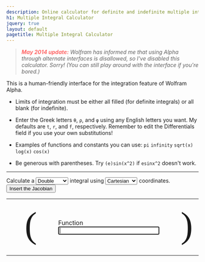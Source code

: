 ```yaml
---
description: Online calculator for definite and indefinite multiple integrals using Cartesian, polar, cylindrical, or spherical coordinates.
h1: Multiple Integral Calculator
jquery: true
layout: default
pagetitle: Multiple Integral Calculator
---
```

> *<strong style="color:#f66">May 2014 update:</strong> Wolfram has informed me that using Alpha through alternate interfaces is disallowed, so I've disabled this calculator. Sorry! (You can still play around with the interface if you're bored.)*

This is a human-friendly interface for the integration feature of Wolfram Alpha.

- Limits of integration must be either all filled (for definite integrals) or all blank (for indefinite).

- Enter the Greek letters `θ`, `ρ`, and `φ` using any English letters you want. My defaults are `t`, `r`, and `f`, respectively. Remember to edit the Differentials field if you use your own substitutions!

- Examples of functions and constants you can use: `pi` `infinity` `sqrt(x)` `log(x)` `cos(x)`

- Be generous with parentheses. Try `(e)sin(x^2)` if `esinx^2` doesn't work.

---

<div id="integralcalc">
  <p>
    Calculate a <select id="order">
      <option value="1">Single</option>
      <option value="2" selected="selected">Double</option>
      <option value="3">Triple</option>
      <option value="4">Quadruple</option>
    </select> integral using <select id="coords">
      <option value="1">Cartesian</option>
      <option value="2">Polar</option>
      <option value="3">Cylindrical</option>
      <option value="4">Spherical</option>
    </select> coordinates.
    <input type="button" id="jacobian" value="Insert the Jacobian">
  </p>
  <table class="borderless">
    <tr>
      <td rowspan="3" style="font-size:6em;font-family:Times New Roman;">(</td>
      <td>&nbsp;</td>
      <td rowspan="3" style="font-size:6em;font-family:Times New Roman;">)</td>
      <td>&nbsp;</td>
    </tr>
    <tr>
      <td id="integrand">Function<br><input type="text" size="30" autofocus></td>
      <td id="differentials">Differentials<br><input type="text" style="width:6em;" value="dz dy dx"></td>
    </tr>
    <tr>
      <td>&nbsp;</td>
      <td>&nbsp;</td>
    </tr>
  </table>
  <!--
  <hr>
  <button id="integrate">Submit</button>
  -->
</div>

<script type="text/javascript">
(function(){
  var
    order = 0, // Number of integration symbols
    query = "", // String to submit to Alpha
    jacobian = "", // Jacobian to append
    example = "", // Example function
    coords = 0, // Current coordinate system
    COORDS = { // Coordinate system enum
      CARTESIAN: 1,
      POLAR: 2,
      CYLINDRICAL: 3,
      SPHERICAL: 4
    };

  function settings()
  {
    var tmp = 1 * $("#order").val();
    if (order != tmp)
    {
      // Update to new integral order
      order = tmp;
      switch (order)
      {
        case 2:
          $("#coords option[value=2]").show();
          $("#coords option[value=3], #coords option[value=4]").hide();
          break;
        case 3:
          $("#coords option[value=3], #coords option[value=4]").show();
          $("#coords option[value=2]").hide();
          break;
        default:
          $("#coords option[value!=1]").hide();
          break;
      }
      $("#coords").val(COORDS.CARTESIAN + "");
      coords = 0;
      $(".removable").remove();
      for (i = 0; i < order; ++i)
      {
        $("#integralcalc tr:eq(0)").prepend('<td class="removable"><input type="text" style="width:3em"></td>');
        $("#integralcalc tr:eq(1)").prepend('<td class="removable" style="font-size:8em;font-family:Impact,Georgia,Times New Roman;border:0px">&int;</td>');
        $("#integralcalc tr:eq(2)").prepend('<td class="removable"><input type="text" style="width:3em"></td>');
      }
    }

    tmp = 1 * $("#coords").val();
    // Update to new coordinate system
    $("#integralcalc table input[type=text]").val("");
    coords = tmp;
    jacobian = "";
    example = "";
    switch (coords)
    {
    case COORDS.CARTESIAN:
      $("#differentials input").val("dx dy dz dt".substring(0, 3 * order - 1));
      $("#jacobian").hide();
      switch (order) {
        case 2:
          example = "xy^2";
          break;
        case 3:
          example = "x + 3yz + z^2";
          break;
        case 4:
          example = "2xy + t^3";
          break;
        default:
          example = "7x + 3";
          break;
      }
      break;
    case COORDS.POLAR:
      jacobian = "(r)";
      $("#jacobian").show();
      $("#differentials input").val("dr dt");
      example = "(r + 2t)";
      break;
    case COORDS.CYLINDRICAL:
      $("#differentials input").val("dz dr dt");
      jacobian = "(r)";
      $("#jacobian").show();
      example = "(r)sin(t)";
      break;
    case COORDS.SPHERICAL:
      $("#differentials input").val("dr dt df");
      jacobian = "(r^2)sin(f)";
      $("#jacobian").show();
      example = "(16r)cos(f)";
      break;
    default:
      console.log("Invalid coordinate system: " + coords);
      $("#differentials input").val("");
      $("#jacobian").hide();
      break;
    }
    $("#integrand input").prop("placeholder",
      "Example: " + example + jacobian);
    update();
  }

  // Update Alpha textfield
  function update()
  {
    // Start building query string using integrand and differentials
    query = $("#integrand input").val().trim() + " "
      + $("#differentials input").val();
    if ($("#integralcalc tr:eq(0) td:eq(0) input").val().trim().length > 0)
    {
      var differentials = $("#differentials input").val().trim().replace(/ |d/g, "");
      for (i = 0; i < differentials.length; ++i)
      {
        // Add bounds
        query +=
          " from "
          + differentials[differentials.length - 1 - i]
          + "="
          + $("#integralcalc tr:eq(2) td:eq(" + i + ") input").val()
          + " to "
          + $("#integralcalc tr:eq(0) td:eq(" + i + ") input").val();
      }
    }
    query = query
      .replace(/ *\+ */g, "+") // Remove whitespace padding from operators
      .replace(/ *\* */g, "*")
      .replace(/ *\- */g, "-")
      .replace(/ *\/ */g, "/")
      .replace(/ *\^ */g, "^")
      .replace(/\+/g, "%2B"); // Percent-encode plus symbol
    query = "https://www.wolframalpha.com/input/?i=integrate%20" + query;
  }

  // Open Alpha tab
  function submit()
  {
    // if (query.split("(").length !== query.split(")").length)
    // {
    //   alert("Your parentheses aren't matched!");
    //   return;
    // }
    // if (query.split("[").length !== query.split("]").length)
    // {
    //   alert("Your brackets aren't matched!");
    //   return;
    // }
    // $.getJSON("http://smart-ip.net/geoip-json?callback=?",
    //   function(geo){
    //     $.post('/php/form-handler.php', {'case': 'locate', 'geo': JSON.stringify(geo), 'type': 'integrate ' + query});
    //   }
    // );
    // window.open(query, "_blank");
  }

  // Initialization

  settings();
  update();
  $("#integrand input").focus();

  // Event bindings

  $("#integralcalc select").change(function ()
  {
    settings();
  });

  $("#integralcalc input[type=text]").on("change keyup", function (e)
  {
    update();
    if (e.keyCode == 13) {
      submit();
    }
  });

  $("#jacobian").click(function ()
  {
    $("#integrand input").val($("#integrand input").val() + jacobian);
  });

  $("#integrate").click(function ()
  {
    submit();
  });
}());
</script>
